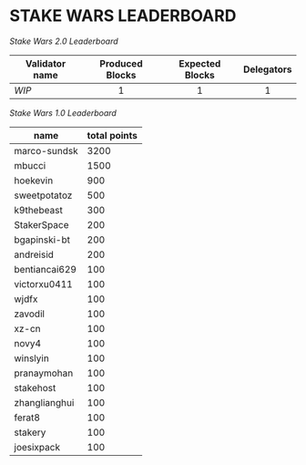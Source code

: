 # STAKE WARS LEADERBOARD

*Stake Wars 2.0 Leaderboard*

| Validator name  | Produced Blocks | Expected Blocks | Delegators |
|-----------------|:---------------:|:---------------:|:----------:|
| _WIP_           | 1               | 1               | 1          |



*Stake Wars 1.0 Leaderboard*

| name          | total points |
|---------------|--------------|
| marco-sundsk  | 3200         |
| mbucci        | 1500         |
| hoekevin      | 900          |
| sweetpotatoz  | 500          |
| k9thebeast    | 300          |
| StakerSpace   | 200          |
| bgapinski-bt  | 200          |
| andreisid     | 200          |
| bentiancai629 | 100          |
| victorxu0411  | 100          |
| wjdfx         | 100          |
| zavodil       | 100          |
| xz-cn         | 100          |
| novy4         | 100          |
| winslyin      | 100          |
| pranaymohan   | 100          |
| stakehost     | 100          |
| zhanglianghui | 100          |
| ferat8        | 100          |
| stakery       | 100          |
| joesixpack    | 100          |
